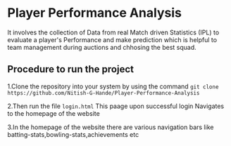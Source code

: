 # Player Performance Analysis
It involves the collection of Data from real Match driven Statistics (IPL) to evaluate a player's Performance and make prediction which is helpful to team management during auctions and chhosing the best squad.

## Procedure to run the project
1.Clone the repository into your system by using the command ```git clone https://github.com/Nitish-G-Hande/Player-Performance-Analysis```

2.Then run the file ```login.html``` This paage upon successful login Navigates to the homepage of the website

3.In the homepage of the website there are various navigation bars like batting-stats,bowling-stats,achievements etc 
